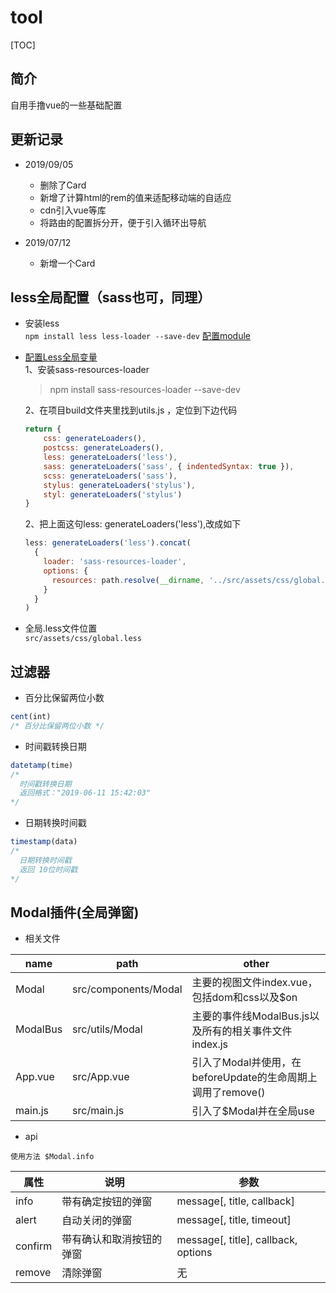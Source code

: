 # tool
[TOC]

## 简介
自用手撸vue的一些基础配置

## 更新记录
* 2019/09/05
    * 删除了Card
    * 新增了计算html的rem的值来适配移动端的自适应
    * cdn引入vue等库
    * 将路由的配置拆分开，便于引入循环出导航
  
* 2019/07/12
    * 新增一个Card

## less全局配置（sass也可，同理）
* 安装less<br>
    `npm install less less-loader --save-dev` [配置module](https://blog.csdn.net/weixin_40776188/article/details/85067568)

* [配置Less全局变量](https://www.jianshu.com/p/ab9ab999344b)<br>
    1、安装sass-resources-loader
    > npm install sass-resources-loader --save-dev

    2、在项目build文件夹里找到utils.js ，定位到下边代码
    ```javascript
    return {
        css: generateLoaders(),
        postcss: generateLoaders(),
        less: generateLoaders('less'),
        sass: generateLoaders('sass', { indentedSyntax: true }),
        scss: generateLoaders('sass'),
        stylus: generateLoaders('stylus'),
        styl: generateLoaders('stylus')
    }
    ```
    2、把上面这句less: generateLoaders('less'),改成如下
    ```javascript
    less: generateLoaders('less').concat(
      {
        loader: 'sass-resources-loader',
        options: {
          resources: path.resolve(__dirname, '../src/assets/css/global.less')//这里按照你的文件路径填写
        }
      }
    )
    ```
* 全局.less文件位置<br>
`src/assets/css/global.less`

## 过滤器
* 百分比保留两位小数
```javascript
cent(int)
/* 百分比保留两位小数 */
```

* 时间戳转换日期
```javascript
datetamp(time)
/*
  时间戳转换日期
  返回格式："2019-06-11 15:42:03"
*/
```

* 日期转换时间戳
```javascript
timestamp(data)
/*
  日期转换时间戳
  返回 10位时间戳
*/
```

## Modal插件(全局弹窗)
* 相关文件

name | path | other
---|---|---
Modal | src/components/Modal | 主要的视图文件index.vue，包括dom和css以及$on
ModalBus | src/utils/Modal | 主要的事件线ModalBus.js以及所有的相关事件文件index.js
App.vue | src/App.vue | 引入了Modal并使用，在beforeUpdate的生命周期上调用了remove()
main.js | src/main.js | 引入了$Modal并在全局use

* api

`使用方法 $Modal.info `

属性 | 说明 | 参数
---|---|---
info | 带有确定按钮的弹窗 | message[, title, callback]
alert | 自动关闭的弹窗 | message[, title, timeout]
confirm | 带有确认和取消按钮的弹窗 | message[, title], callback, options
remove | 清除弹窗 | 无
